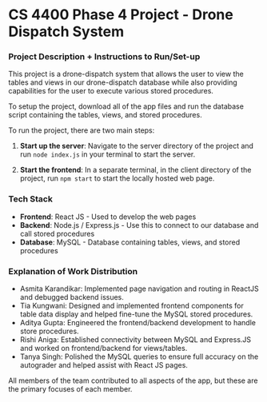 # CS 4400 Phase 4 Project - Drone Dispatch System
### Project Description + Instructions to Run/Set-up
This project is a drone-dispatch system that allows the user to view the tables and views in our drone-dispatch database while also providing capabilities for the user to execute various stored procedures. 

To setup the project, download all of the app files and run the database script containing the tables, views, and stored procedures. 

To run the project, there are two main steps:
1. **Start up the server**: Navigate to the server directory of the project and run `node index.js` in your terminal to start the server.

2. **Start the frontend**: In a separate terminal, in the client directory of the project, run `npm start` to start the locally hosted web page. 

### Tech Stack
- **Frontend**: React JS - Used to develop the web pages
- **Backend**: Node.js / Express.js - Use this to connect to our database and call stored procedures
- **Database**: MySQL - Database containing tables, views, and stored procedures

### Explanation of Work Distribution
- Asmita Karandikar: Implemented page navigation and routing in ReactJS and debugged backend issues. 
- Tia Kungwani: Designed and implemented frontend components for table data display and helped fine-tune the MySQL stored procedures. 
- Aditya Gupta: Engineered the frontend/backend development to handle store procedures. 
- Rishi Aniga: Established connectivity between MySQL and Express.JS and worked on frontend/backend for views/tables.  
- Tanya Singh: Polished the MySQL queries to ensure full accuracy on the autograder and helped assist with React JS pages. 

All members of the team contributed to all aspects of the app, but these are the primary focuses of each member. 

